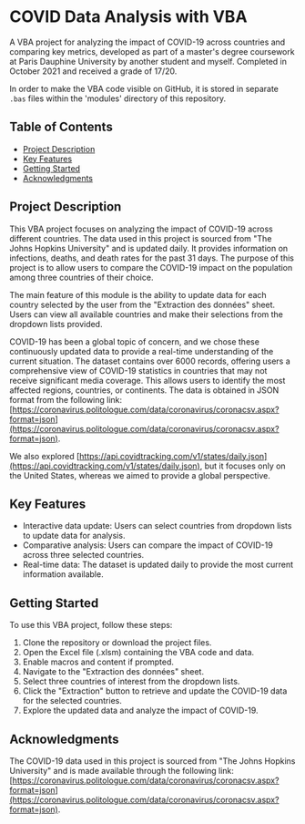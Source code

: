 # COVID Data Analysis with VBA

A VBA project for analyzing the impact of COVID-19 across countries and comparing key metrics, developed as part of a master's degree coursework at Paris Dauphine University by another student and myself. Completed in October 2021 and received a grade of 17/20.

In order to make the VBA code visible on GitHub, it is stored in separate `.bas` files within the 'modules' directory of this repository.

## Table of Contents

- [Project Description](#project-description)
- [Key Features](#key-features)
- [Getting Started](#getting-started)
- [Acknowledgments](#acknowledgments)

## Project Description

This VBA project focuses on analyzing the impact of COVID-19 across different countries. The data used in this project is sourced from "The Johns Hopkins University" and is updated daily. It provides information on infections, deaths, and death rates for the past 31 days. The purpose of this project is to allow users to compare the COVID-19 impact on the population among three countries of their choice.

The main feature of this module is the ability to update data for each country selected by the user from the "Extraction des données" sheet. Users can view all available countries and make their selections from the dropdown lists provided.

COVID-19 has been a global topic of concern, and we chose these continuously updated data to provide a real-time understanding of the current situation. The dataset contains over 6000 records, offering users a comprehensive view of COVID-19 statistics in countries that may not receive significant media coverage. This allows users to identify the most affected regions, countries, or continents. The data is obtained in JSON format from the following link:
[https://coronavirus.politologue.com/data/coronavirus/coronacsv.aspx?format=json](https://coronavirus.politologue.com/data/coronavirus/coronacsv.aspx?format=json).

We also explored [https://api.covidtracking.com/v1/states/daily.json](https://api.covidtracking.com/v1/states/daily.json), but it focuses only on the United States, whereas we aimed to provide a global perspective.

## Key Features

- Interactive data update: Users can select countries from dropdown lists to update data for analysis.
- Comparative analysis: Users can compare the impact of COVID-19 across three selected countries.
- Real-time data: The dataset is updated daily to provide the most current information available.

## Getting Started

To use this VBA project, follow these steps:

1. Clone the repository or download the project files.
2. Open the Excel file (.xlsm) containing the VBA code and data.
3. Enable macros and content if prompted.
4. Navigate to the "Extraction des données" sheet.
5. Select three countries of interest from the dropdown lists.
6. Click the "Extraction" button to retrieve and update the COVID-19 data for the selected countries.
7. Explore the updated data and analyze the impact of COVID-19.

## Acknowledgments

The COVID-19 data used in this project is sourced from "The Johns Hopkins University" and is made available through the following link:
[https://coronavirus.politologue.com/data/coronavirus/coronacsv.aspx?format=json](https://coronavirus.politologue.com/data/coronavirus/coronacsv.aspx?format=json).